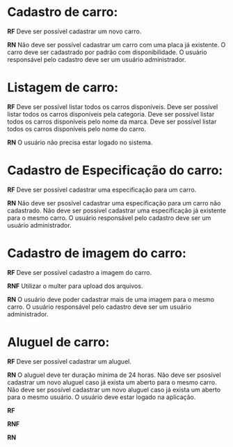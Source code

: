 # Cadastro de carro:

**RF**
Deve ser possível cadastrar um novo carro.

**RN**
Não deve ser possível cadastrar um carro com uma placa já existente.
O carro deve ser cadastrado por padrão com disponibilidade.
O usuário responsável pelo cadastro deve ser um usuário administrador.


# Listagem de carro:

**RF**
Deve ser possível listar todos os carros disponíveis.
Deve ser possível listar todos os carros disponíveis pela categoria.
Deve ser possível listar todos os carros disponíveis pelo nome da marca.
Deve ser possível listar todos os carros disponíveis pelo nome do carro.

**RN**
O usuário não precisa estar logado no sistema.


# Cadastro de Especificação do carro:

**RF**
Deve ser possível cadastrar uma especificação para um carro.

**RN**
Não deve ser psosível cadastrar uma especificação para um carro não cadastrado.
Não deve ser possível cadastrar uma especificação já existente para o mesmo carro.
O usuário responsável pelo cadastro deve ser um usuário administrador.


# Cadastro de imagem do carro:

**RF**
Deve ser possível cadastro a imagem do carro.

**RNF**
Utilizar o multer para upload dos arquivos.

**RN**
O usuário deve poder cadastrar mais de uma imagem para o mesmo carro.
O usuário responsável pelo cadastro deve ser um usuário administrador.


# Aluguel de carro:

**RF**
Deve ser possível cadastrar um aluguel.

**RN**
O aluguel deve ter duração mínima de 24 horas.
Não deve ser psosível cadastrar um novo aluguel caso já exista um aberto para o mesmo carro.
Não deve ser psosível cadastrar um novo aluguel caso já exista um aberto para o mesmo usuário.
O usuário deve estar logado na aplicação.



**RF**

**RNF**

**RN**